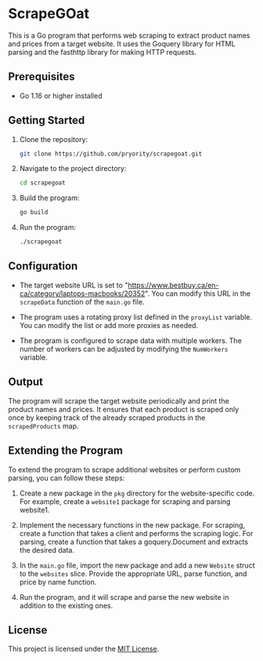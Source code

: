# ScrapeGOat

This is a Go program that performs web scraping to extract product names and prices from a target website. It uses the Goquery library for HTML parsing and the fasthttp library for making HTTP requests.

## Prerequisites

- Go 1.16 or higher installed

## Getting Started

1. Clone the repository:

   ```bash
   git clone https://github.com/pryority/scrapegoat.git
   ```

2. Navigate to the project directory:

   ```bash
   cd scrapegoat
   ```

3. Build the program:

   ```bash
   go build
   ```

4. Run the program:

   ```bash
   ./scrapegoat
   ```

## Configuration

- The target website URL is set to "<https://www.bestbuy.ca/en-ca/category/laptops-macbooks/20352>". You can modify this URL in the `scrapeData` function of the `main.go` file.

- The program uses a rotating proxy list defined in the `proxyList` variable. You can modify the list or add more proxies as needed.

- The program is configured to scrape data with multiple workers. The number of workers can be adjusted by modifying the `NumWorkers` variable.

## Output

The program will scrape the target website periodically and print the product names and prices. It ensures that each product is scraped only once by keeping track of the already scraped products in the `scrapedProducts` map.

## Extending the Program

To extend the program to scrape additional websites or perform custom parsing, you can follow these steps:

1. Create a new package in the `pkg` directory for the website-specific code. For example, create a `website1` package for scraping and parsing website1.

2. Implement the necessary functions in the new package. For scraping, create a function that takes a client and performs the scraping logic. For parsing, create a function that takes a goquery.Document and extracts the desired data.

3. In the `main.go` file, import the new package and add a new `Website` struct to the `websites` slice. Provide the appropriate URL, parse function, and price by name function.

4. Run the program, and it will scrape and parse the new website in addition to the existing ones.

## License

This project is licensed under the [MIT License](LICENSE).
